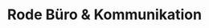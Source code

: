 ---
title: "Rode Büro & Kommunikation"
url: /baumholder/rode-buero-und-kommunikation/
shop: Schreibwaren
---